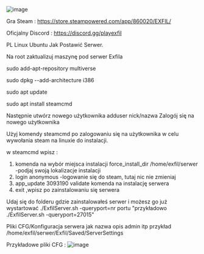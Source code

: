 ![image](https://github.com/user-attachments/assets/490f33d6-edc5-4214-9177-3fcca5f71407)

Gra Steam :
https://store.steampowered.com/app/860020/EXFIL/

Oficjalny Discord :
https://discord.gg/playexfil





PL Linux  Ubuntu Jak Postawić Serwer.

Na root zaktualizuj maszynę pod serwer Exfila

sudo add-apt-repository multiverse

sudo dpkg --add-architecture i386

sudo apt update

sudo apt install steamcmd

Następnie utwórz  nowego użytkownika  adduser nick/nazwa
Zalogój się na nowego użytkownika

Użyj komendy steamcmd po zalogowaniu się na użytkownika w celu wywołania steam na linuxie do instalacji.

w steamcmd wpisz :
1.    komenda na wybór miejsca instalacji  force_install_dir /home/exfil/serwer  -podjaj swoją lokalizacje instalacji
2.    login anonymous -logowanie się do steam, tutaj nic nie zmieniaj
3.    app_update 3093190 validate   komenda na instalację serwera 
4.    exit   ,wpisz po zainstalowaniu się serwera

Udaj się do folderu gdzie zainstalowałeś serwer i możesz go już wystartować 
./ExfilServer.sh -queryport=nr portu  "przykładowo  ./ExfilServer.sh -queryport=27015"


Pliki CFG/Konfiguracja serwera jak nazwa opis admin itp  przykład /home/exfil/serwer/Exfil/Saved/ServerSettings

Przykładowe pliki CFG :
![image](https://github.com/user-attachments/assets/6064cd8f-7d25-4655-b4b6-522c4895db44)
